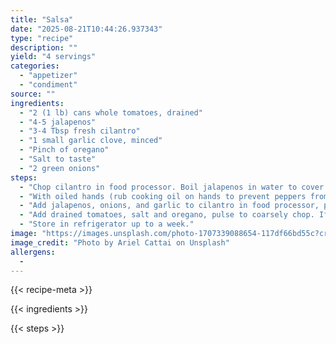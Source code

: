 ```yaml
---
title: "Salsa"
date: "2025-08-21T10:44:26.937343"
type: "recipe"
description: ""
yield: "4 servings"
categories:
  - "appetizer"
  - "condiment"
source: ""
ingredients:
  - "2 (1 lb) cans whole tomatoes, drained"
  - "4-5 jalapenos"
  - "3-4 Tbsp fresh cilantro"
  - "1 small garlic clove, minced"
  - "Pinch of oregano"
  - "Salt to taste"
  - "2 green onions"
steps:
  - "Chop cilantro in food processor. Boil jalapenos in water to cover for 8-10 minutes, then cool."
  - "With oiled hands (rub cooking oil on hands to prevent peppers from burning hands), remove membranes and seeds from jalapenos."
  - "Add jalapenos, onions, and garlic to cilantro in food processor, pulse to chop."
  - "Add drained tomatoes, salt and oregano, pulse to coarsely chop. If you desire hotter salsa, add some of the seeds."
  - "Store in refrigerator up to a week."
image: "https://images.unsplash.com/photo-1707339088654-117df66bd55c?crop=entropy&cs=tinysrgb&fit=max&fm=jpg&ixid=M3w3OTQ5MzV8MHwxfHNlYXJjaHwxfHwlMjBzYWx0JTIwdG8lMjB0YXN0ZSUyMDIlMjBncmVlbiUyMG9uaW9ucyUyMGZvb2R8ZW58MXwwfHx8MTc1NTc5NTc5Nnww&ixlib=rb-4.1.0&q=80&w=1080"
image_credit: "Photo by Ariel Cattai on Unsplash"
allergens:
  - 
---
```


{{< recipe-meta >}}

{{< ingredients >}}

{{< steps >}}

